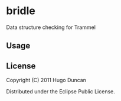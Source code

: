 # bridle

Data structure checking for Trammel

## Usage



## License

Copyright (C) 2011 Hugo Duncan

Distributed under the Eclipse Public License.
